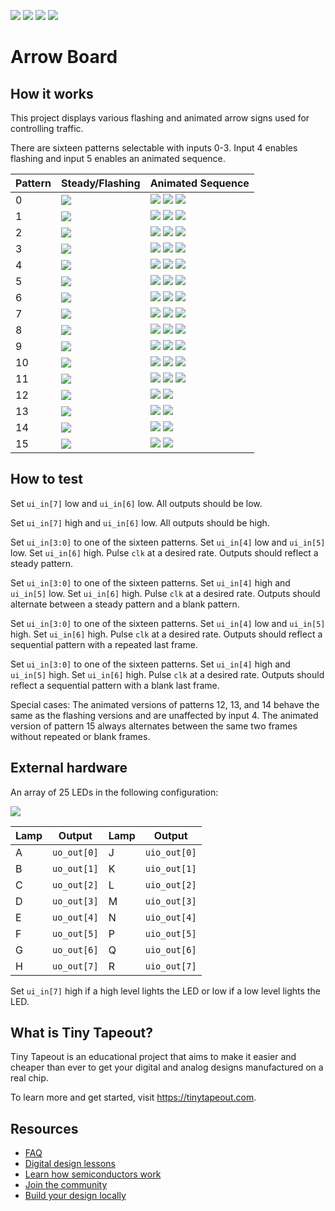 ![](../../workflows/gds/badge.svg) ![](../../workflows/docs/badge.svg) ![](../../workflows/test/badge.svg) ![](../../workflows/fpga/badge.svg)

# Arrow Board

## How it works

This project displays various flashing and animated arrow signs used for controlling traffic.

There are sixteen patterns selectable with inputs 0-3. Input 4 enables flashing and input 5 enables an animated sequence.

| Pattern | Steady/Flashing     | Animated Sequence                                           |
| ------- | ------------------- | ----------------------------------------------------------- |
| 0       | ![](docs/p20FD.svg) | ![](docs/p0060.svg) ![](docs/p0078.svg) ![](docs/p20FD.svg) |
| 1       | ![](docs/p905F.svg) | ![](docs/p0003.svg) ![](docs/p000F.svg) ![](docs/p905F.svg) |
| 2       | ![](docs/p20FD.svg) | ![](docs/p0060.svg) ![](docs/p007C.svg) ![](docs/p20FD.svg) |
| 3       | ![](docs/p905F.svg) | ![](docs/p0003.svg) ![](docs/p001F.svg) ![](docs/p905F.svg) |
| 4       | ![](docs/p20FD.svg) | ![](docs/p0070.svg) ![](docs/p007C.svg) ![](docs/p20FD.svg) |
| 5       | ![](docs/p905F.svg) | ![](docs/p0007.svg) ![](docs/p001F.svg) ![](docs/p905F.svg) |
| 6       | ![](docs/p20FD.svg) | ![](docs/p8870.svg) ![](docs/p4274.svg) ![](docs/p20FD.svg) |
| 7       | ![](docs/p905F.svg) | ![](docs/p2107.svg) ![](docs/p4417.svg) ![](docs/p905F.svg) |
| 8       | ![](docs/pEAFF.svg) | ![](docs/p8870.svg) ![](docs/pCA7C.svg) ![](docs/pEAFF.svg) |
| 9       | ![](docs/pF57F.svg) | ![](docs/p2107.svg) ![](docs/p651F.svg) ![](docs/pF57F.svg) |
| 10      | ![](docs/pEA95.svg) | ![](docs/p8810.svg) ![](docs/pCA14.svg) ![](docs/pEA95.svg) |
| 11      | ![](docs/pF554.svg) | ![](docs/p2104.svg) ![](docs/p6514.svg) ![](docs/pF554.svg) |
| 12      | ![](docs/pB0DD.svg) | ![](docs/pB0DD.svg) ![](docs/p0000.svg)                     |
| 13      | ![](docs/pA000.svg) | ![](docs/pA000.svg) ![](docs/p0000.svg)                     |
| 14      | ![](docs/p007F.svg) | ![](docs/p007F.svg) ![](docs/p0000.svg)                     |
| 15      | ![](docs/pB9D5.svg) | ![](docs/p9850.svg) ![](docs/p2185.svg)                     |

## How to test

Set `ui_in[7]` low and `ui_in[6]` low. All outputs should be low.

Set `ui_in[7]` high and `ui_in[6]` low. All outputs should be high.

Set `ui_in[3:0]` to one of the sixteen patterns. Set `ui_in[4]` low and `ui_in[5]` low. Set `ui_in[6]` high. Pulse `clk` at a desired rate. Outputs should reflect a steady pattern.

Set `ui_in[3:0]` to one of the sixteen patterns. Set `ui_in[4]` high and `ui_in[5]` low. Set `ui_in[6]` high. Pulse `clk` at a desired rate. Outputs should alternate between a steady pattern and a blank pattern.

Set `ui_in[3:0]` to one of the sixteen patterns. Set `ui_in[4]` low and `ui_in[5]` high. Set `ui_in[6]` high. Pulse `clk` at a desired rate. Outputs should reflect a sequential pattern with a repeated last frame.

Set `ui_in[3:0]` to one of the sixteen patterns. Set `ui_in[4]` high and `ui_in[5]` high. Set `ui_in[6]` high. Pulse `clk` at a desired rate. Outputs should reflect a sequential pattern with a blank last frame.

Special cases: The animated versions of patterns 12, 13, and 14 behave the same as the flashing versions and are unaffected by input 4. The animated version of pattern 15 always alternates between the same two frames without repeated or blank frames.

## External hardware

An array of 25 LEDs in the following configuration:

![](docs/arrowboard-rd.svg)

| Lamp | Output       | Lamp | Output       |
| ---- | ------------ | ---- | ------------ |
| A    | `uo_out[0]`  | J    | `uio_out[0]` |
| B    | `uo_out[1]`  | K    | `uio_out[1]` |
| C    | `uo_out[2]`  | L    | `uio_out[2]` |
| D    | `uo_out[3]`  | M    | `uio_out[3]` |
| E    | `uo_out[4]`  | N    | `uio_out[4]` |
| F    | `uo_out[5]`  | P    | `uio_out[5]` |
| G    | `uo_out[6]`  | Q    | `uio_out[6]` |
| H    | `uo_out[7]`  | R    | `uio_out[7]` |

Set `ui_in[7]` high if a high level lights the LED or low if a low level lights the LED.

## What is Tiny Tapeout?

Tiny Tapeout is an educational project that aims to make it easier and cheaper than ever to get your digital and analog designs manufactured on a real chip.

To learn more and get started, visit https://tinytapeout.com.

## Resources

- [FAQ](https://tinytapeout.com/faq/)
- [Digital design lessons](https://tinytapeout.com/digital_design/)
- [Learn how semiconductors work](https://tinytapeout.com/siliwiz/)
- [Join the community](https://tinytapeout.com/discord)
- [Build your design locally](https://www.tinytapeout.com/guides/local-hardening/)
